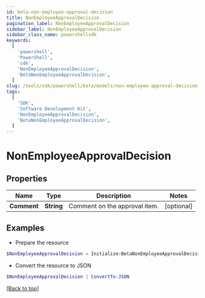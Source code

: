 ```yaml
---
id: beta-non-employee-approval-decision
title: NonEmployeeApprovalDecision
pagination_label: NonEmployeeApprovalDecision
sidebar_label: NonEmployeeApprovalDecision
sidebar_class_name: powershellsdk
keywords:
  [
    'powershell',
    'PowerShell',
    'sdk',
    'NonEmployeeApprovalDecision',
    'BetaNonEmployeeApprovalDecision',
  ]
slug: /tools/sdk/powershell/beta/models/non-employee-approval-decision
tags:
  [
    'SDK',
    'Software Development Kit',
    'NonEmployeeApprovalDecision',
    'BetaNonEmployeeApprovalDecision',
  ]
---
```


# NonEmployeeApprovalDecision

## Properties

| Name        | Type       | Description                   | Notes      |
| ----------- | ---------- | ----------------------------- | ---------- |
| **Comment** | **String** | Comment on the approval item. | [optional] |

## Examples

- Prepare the resource

```powershell
$NonEmployeeApprovalDecision = Initialize-BetaNonEmployeeApprovalDecision  -Comment null
```

- Convert the resource to JSON

```powershell
$NonEmployeeApprovalDecision | ConvertTo-JSON
```

[[Back to top]](#)
